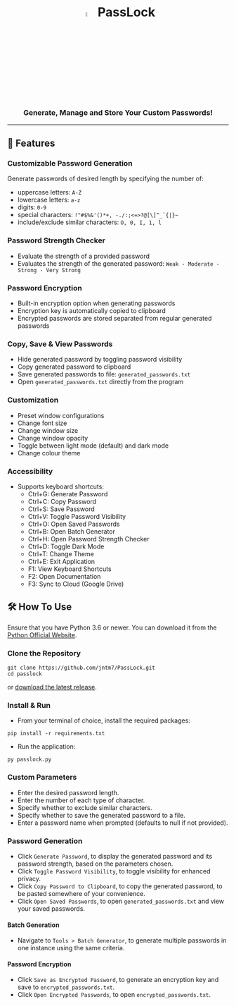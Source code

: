 <h1 align="center"><img src="https://github.com/jntm7/PassLock/assets/108718802/737c5d25-b073-48dd-98cb-767bdc9b4a38.png" width="5%" height="5%"></img>&nbsp;&nbsp;PassLock</h1>
<h3 align="center">Generate, Manage and Store Your Custom Passwords!</h3>
<hr>

## 📢 Features

### Customizable Password Generation

Generate passwords of desired length by specifying the number of:
  - uppercase letters: `A-Z`
  - lowercase letters: `a-z`
  - digits: `0-9`
  - special characters: ``!"#$%&'()*+, -./:;<=>?@[\]^_`{|}~``
  - include/exclude similar characters: `O, 0, I, 1, l`

### Password Strength Checker

- Evaluate the strength of a provided password
- Evaluates the strength of the generated password:
`Weak - Moderate - Strong - Very Strong`

### Password Encryption

- Built-in encryption option when generating passwords
- Encryption key is automatically copied to clipboard
- Encrypted passwords are stored separated from regular generated passwords

### Copy, Save & View Passwords

- Hide generated password by toggling password visibility
- Copy generated password to clipboard
- Save generated passwords to file: `generated_passwords.txt`
- Open `generated_passwords.txt` directly from the program

### Customization

- Preset window configurations
- Change font size
- Change window size
- Change window opacity
- Toggle between light mode (default) and dark mode
- Change colour theme

### Accessibility

- Supports keyboard shortcuts:
    - Ctrl+G: Generate Password
    - Ctrl+C: Copy Password
    - Ctrl+S: Save Password
    - Ctrl+V: Toggle Password Visibility
    - Ctrl+O: Open Saved Passwords
    - Ctrl+B: Open Batch Generator
    - Ctrl+H: Open Password Strength Checker
    - Ctrl+D: Toggle Dark Mode
    - Ctrl+T: Change Theme
    - Ctrl+E: Exit Application
    - F1: View Keyboard Shortcuts
    - F2: Open Documentation
    - F3: Sync to Cloud (Google Drive)

## 🛠️ How To Use

Ensure that you have Python 3.6 or newer. You can download it from the [Python Official Website](https://www.python.org/downloads/).

### Clone the Repository

```
git clone https://github.com/jntm7/PassLock.git
cd passlock
```

or [download the latest release](https://github.com/jntm7/PassLock/archive/refs/tags/v1.2.zip).

### Install & Run

- From your terminal of choice, install the required packages:

```
pip install -r requirements.txt
```

- Run the application:

```
py passlock.py
```

### Custom Parameters
- Enter the desired password length.
- Enter the number of each type of character.
- Specify whether to exclude similar characters.
- Specify whether to save the generated password to a file.
- Enter a password name when prompted (defaults to null if not provided).

### Password Generation
- Click `Generate Password`, to display the generated password and its password strength, based on the parameters chosen.
- Click `Toggle Password Visibility`, to toggle visibility for enhanced privacy.
- Click `Copy Password to Clipboard`, to copy the generated password, to be pasted somewhere of your convenience.
- Click `Open Saved Passwords`, to open `generated_passwords.txt` and view your saved passwords.

#### Batch Generation
- Navigate to `Tools > Batch Generator`, to generate multiple passwords in one instance using the same criteria.

#### Password Encryption
- Click `Save as Encrypted Password`, to generate an encryption key and save to `encrypted_passwords.txt`.
- Click `Open Encrypted Passwords`, to open `encrypted_passwords.txt`.
